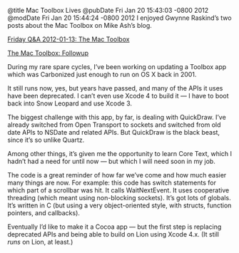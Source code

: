 @title Mac Toolbox Lives
@pubDate Fri Jan 20 15:43:03 -0800 2012
@modDate Fri Jan 20 15:44:24 -0800 2012
I enjoyed Gwynne Raskind’s two posts about the Mac Toolbox on Mike Ash’s blog.

<a href="http://mikeash.com/pyblog/friday-qa-2012-01-13-the-mac-toolbox.html">Friday Q&A 2012-01-13: The Mac Toolbox</a>

<a href="http://mikeash.com/pyblog/the-mac-toolbox-followup.html">The Mac Toolbox: Followup</a>

During my rare spare cycles, I’ve been working on updating a Toolbox app which was Carbonized just enough to run on OS X back in 2001.

It still runs now, yes, but years have passed, and many of the APIs it uses have been deprecated. I can’t even use Xcode 4 to build it — I have to boot back into Snow Leopard and use Xcode 3.

The biggest challenge with this app, by far, is dealing with QuickDraw. I’ve already switched from Open Transport to sockets and switched from old date APIs to NSDate and related APIs. But QuickDraw is the black beast, since it’s so unlike Quartz.

Among other things, it’s given me the opportunity to learn Core Text, which I hadn’t had a need for until now — but which I will need soon in my job.

The code is a great reminder of how far we’ve come and how much easier many things are now. For example: this code has switch statements for which part of a scrollbar was hit. It calls WaitNextEvent. It uses cooperative threading (which meant using non-blocking sockets). It’s got lots of globals. It’s written in C (but using a very object-oriented style, with structs, function pointers, and callbacks).

Eventually I’d like to make it a Cocoa app — but the first step is replacing deprecated APIs and being able to build on Lion using Xcode 4.x. (It still <em>runs</em> on Lion, at least.)
